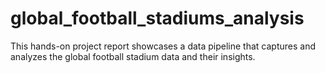# global_football_stadiums_analysis
This hands-on project report showcases a data pipeline that captures and analyzes the global football stadium data and their insights.


